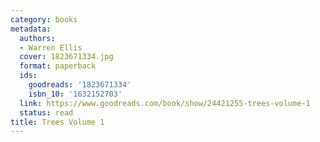 ```yaml
---
category: books
metadata:
  authors:
  - Warren Ellis
  cover: 1823671334.jpg
  format: paperback
  ids:
    goodreads: '1823671334'
    isbn_10: '1632152703'
  link: https://www.goodreads.com/book/show/24421255-trees-volume-1
  status: read
title: Trees Volume 1
---
```

